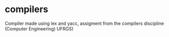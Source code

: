 # compilers
Compiler made using lex and yacc, assigment from the compilers discipline (Computer Engineering) UFRGS)
